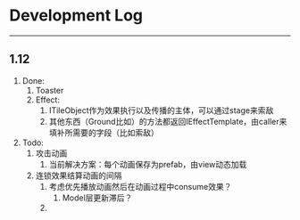 ﻿# Development Log

----

## 1.12

1. Done:
   1. Toaster
   2. Effect:
      1. ITileObject作为效果执行以及传播的主体，可以通过stage来索敌
      2. 其他东西（Ground比如）的方法都返回IEffectTemplate，由caller来填补所需要的字段（比如索敌）
2. Todo:
   1. 攻击动画
      1. 当前解决方案：每个动画保存为prefab，由view动态加载
   2. 连锁效果结算动画的间隔
      1. 考虑优先播放动画然后在动画过程中consume效果？
         1. Model层更新滞后？
      2. 

